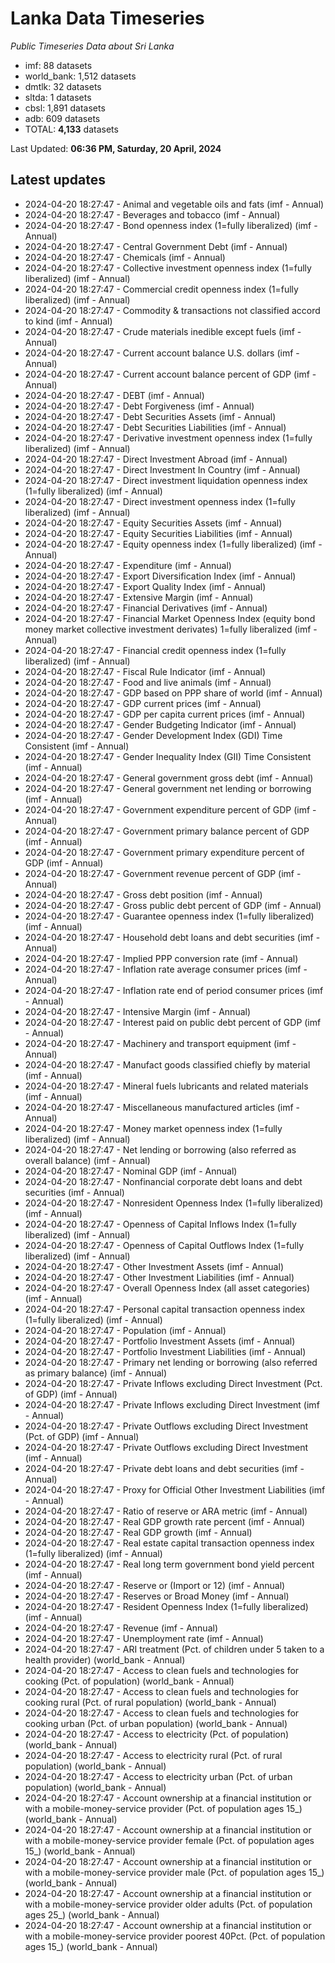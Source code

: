 # Lanka Data Timeseries
*Public Timeseries Data about Sri Lanka*

* imf: 88 datasets
* world_bank: 1,512 datasets
* dmtlk: 32 datasets
* sltda: 1 datasets
* cbsl: 1,891 datasets
* adb: 609 datasets
* TOTAL: **4,133** datasets

Last Updated: **06:36 PM, Saturday, 20 April, 2024**

## Latest updates

* 2024-04-20 18:27:47 - Animal and vegetable oils and fats (imf - Annual)
* 2024-04-20 18:27:47 - Beverages and tobacco (imf - Annual)
* 2024-04-20 18:27:47 - Bond openness index (1=fully liberalized) (imf - Annual)
* 2024-04-20 18:27:47 - Central Government Debt (imf - Annual)
* 2024-04-20 18:27:47 - Chemicals (imf - Annual)
* 2024-04-20 18:27:47 - Collective investment openness index (1=fully liberalized) (imf - Annual)
* 2024-04-20 18:27:47 - Commercial credit openness index (1=fully liberalized) (imf - Annual)
* 2024-04-20 18:27:47 - Commodity & transactions not classified accord to kind (imf - Annual)
* 2024-04-20 18:27:47 - Crude materials inedible except fuels (imf - Annual)
* 2024-04-20 18:27:47 - Current account balance U.S. dollars (imf - Annual)
* 2024-04-20 18:27:47 - Current account balance percent of GDP (imf - Annual)
* 2024-04-20 18:27:47 - DEBT (imf - Annual)
* 2024-04-20 18:27:47 - Debt Forgiveness (imf - Annual)
* 2024-04-20 18:27:47 - Debt Securities Assets (imf - Annual)
* 2024-04-20 18:27:47 - Debt Securities Liabilities (imf - Annual)
* 2024-04-20 18:27:47 - Derivative investment openness index (1=fully liberalized) (imf - Annual)
* 2024-04-20 18:27:47 - Direct Investment Abroad (imf - Annual)
* 2024-04-20 18:27:47 - Direct Investment In Country (imf - Annual)
* 2024-04-20 18:27:47 - Direct investment liquidation openness index (1=fully liberalized) (imf - Annual)
* 2024-04-20 18:27:47 - Direct investment openness index (1=fully liberalized) (imf - Annual)
* 2024-04-20 18:27:47 - Equity Securities Assets (imf - Annual)
* 2024-04-20 18:27:47 - Equity Securities Liabilities (imf - Annual)
* 2024-04-20 18:27:47 - Equity openness index (1=fully liberalized) (imf - Annual)
* 2024-04-20 18:27:47 - Expenditure (imf - Annual)
* 2024-04-20 18:27:47 - Export Diversification Index (imf - Annual)
* 2024-04-20 18:27:47 - Export Quality Index (imf - Annual)
* 2024-04-20 18:27:47 - Extensive Margin (imf - Annual)
* 2024-04-20 18:27:47 - Financial Derivatives (imf - Annual)
* 2024-04-20 18:27:47 - Financial Market Openness Index (equity bond money market collective investment derivates) 1=fully liberalized (imf - Annual)
* 2024-04-20 18:27:47 - Financial credit openness index (1=fully liberalized) (imf - Annual)
* 2024-04-20 18:27:47 - Fiscal Rule Indicator (imf - Annual)
* 2024-04-20 18:27:47 - Food and live animals (imf - Annual)
* 2024-04-20 18:27:47 - GDP based on PPP share of world (imf - Annual)
* 2024-04-20 18:27:47 - GDP current prices (imf - Annual)
* 2024-04-20 18:27:47 - GDP per capita current prices (imf - Annual)
* 2024-04-20 18:27:47 - Gender Budgeting Indicator (imf - Annual)
* 2024-04-20 18:27:47 - Gender Development Index (GDI) Time Consistent (imf - Annual)
* 2024-04-20 18:27:47 - Gender Inequality Index (GII) Time Consistent (imf - Annual)
* 2024-04-20 18:27:47 - General government gross debt (imf - Annual)
* 2024-04-20 18:27:47 - General government net lending or borrowing (imf - Annual)
* 2024-04-20 18:27:47 - Government expenditure percent of GDP (imf - Annual)
* 2024-04-20 18:27:47 - Government primary balance percent of GDP (imf - Annual)
* 2024-04-20 18:27:47 - Government primary expenditure percent of GDP (imf - Annual)
* 2024-04-20 18:27:47 - Government revenue percent of GDP (imf - Annual)
* 2024-04-20 18:27:47 - Gross debt position (imf - Annual)
* 2024-04-20 18:27:47 - Gross public debt percent of GDP (imf - Annual)
* 2024-04-20 18:27:47 - Guarantee openness index (1=fully liberalized) (imf - Annual)
* 2024-04-20 18:27:47 - Household debt loans and debt securities (imf - Annual)
* 2024-04-20 18:27:47 - Implied PPP conversion rate (imf - Annual)
* 2024-04-20 18:27:47 - Inflation rate average consumer prices (imf - Annual)
* 2024-04-20 18:27:47 - Inflation rate end of period consumer prices (imf - Annual)
* 2024-04-20 18:27:47 - Intensive Margin (imf - Annual)
* 2024-04-20 18:27:47 - Interest paid on public debt percent of GDP (imf - Annual)
* 2024-04-20 18:27:47 - Machinery and transport equipment (imf - Annual)
* 2024-04-20 18:27:47 - Manufact goods classified chiefly by material (imf - Annual)
* 2024-04-20 18:27:47 - Mineral fuels lubricants and related materials (imf - Annual)
* 2024-04-20 18:27:47 - Miscellaneous manufactured articles (imf - Annual)
* 2024-04-20 18:27:47 - Money market openness index (1=fully liberalized) (imf - Annual)
* 2024-04-20 18:27:47 - Net lending or borrowing (also referred as overall balance) (imf - Annual)
* 2024-04-20 18:27:47 - Nominal GDP (imf - Annual)
* 2024-04-20 18:27:47 - Nonfinancial corporate debt loans and debt securities (imf - Annual)
* 2024-04-20 18:27:47 - Nonresident Openness Index (1=fully liberalized) (imf - Annual)
* 2024-04-20 18:27:47 - Openness of Capital Inflows Index (1=fully liberalized) (imf - Annual)
* 2024-04-20 18:27:47 - Openness of Capital Outflows Index (1=fully liberalized) (imf - Annual)
* 2024-04-20 18:27:47 - Other Investment Assets (imf - Annual)
* 2024-04-20 18:27:47 - Other Investment Liabilities (imf - Annual)
* 2024-04-20 18:27:47 - Overall Openness Index (all asset categories) (imf - Annual)
* 2024-04-20 18:27:47 - Personal capital transaction openness index (1=fully liberalized) (imf - Annual)
* 2024-04-20 18:27:47 - Population (imf - Annual)
* 2024-04-20 18:27:47 - Portfolio Investment Assets (imf - Annual)
* 2024-04-20 18:27:47 - Portfolio Investment Liabilities (imf - Annual)
* 2024-04-20 18:27:47 - Primary net lending or borrowing (also referred as primary balance) (imf - Annual)
* 2024-04-20 18:27:47 - Private Inflows excluding Direct Investment (Pct. of GDP) (imf - Annual)
* 2024-04-20 18:27:47 - Private Inflows excluding Direct Investment (imf - Annual)
* 2024-04-20 18:27:47 - Private Outflows excluding Direct Investment (Pct. of GDP) (imf - Annual)
* 2024-04-20 18:27:47 - Private Outflows excluding Direct Investment (imf - Annual)
* 2024-04-20 18:27:47 - Private debt loans and debt securities (imf - Annual)
* 2024-04-20 18:27:47 - Proxy for Official Other Investment Liabilities (imf - Annual)
* 2024-04-20 18:27:47 - Ratio of reserve or ARA metric (imf - Annual)
* 2024-04-20 18:27:47 - Real GDP growth rate percent (imf - Annual)
* 2024-04-20 18:27:47 - Real GDP growth (imf - Annual)
* 2024-04-20 18:27:47 - Real estate capital transaction openness index (1=fully liberalized) (imf - Annual)
* 2024-04-20 18:27:47 - Real long term government bond yield percent (imf - Annual)
* 2024-04-20 18:27:47 - Reserve or (Import or 12) (imf - Annual)
* 2024-04-20 18:27:47 - Reserves or Broad Money (imf - Annual)
* 2024-04-20 18:27:47 - Resident Openness Index (1=fully liberalized) (imf - Annual)
* 2024-04-20 18:27:47 - Revenue (imf - Annual)
* 2024-04-20 18:27:47 - Unemployment rate (imf - Annual)
* 2024-04-20 18:27:47 - ARI treatment (Pct. of children under 5 taken to a health provider) (world_bank - Annual)
* 2024-04-20 18:27:47 - Access to clean fuels and technologies for cooking (Pct. of population) (world_bank - Annual)
* 2024-04-20 18:27:47 - Access to clean fuels and technologies for cooking rural (Pct. of rural population) (world_bank - Annual)
* 2024-04-20 18:27:47 - Access to clean fuels and technologies for cooking urban (Pct. of urban population) (world_bank - Annual)
* 2024-04-20 18:27:47 - Access to electricity (Pct. of population) (world_bank - Annual)
* 2024-04-20 18:27:47 - Access to electricity rural (Pct. of rural population) (world_bank - Annual)
* 2024-04-20 18:27:47 - Access to electricity urban (Pct. of urban population) (world_bank - Annual)
* 2024-04-20 18:27:47 - Account ownership at a financial institution or with a mobile-money-service provider (Pct. of population ages 15_) (world_bank - Annual)
* 2024-04-20 18:27:47 - Account ownership at a financial institution or with a mobile-money-service provider female (Pct. of population ages 15_) (world_bank - Annual)
* 2024-04-20 18:27:47 - Account ownership at a financial institution or with a mobile-money-service provider male (Pct. of population ages 15_) (world_bank - Annual)
* 2024-04-20 18:27:47 - Account ownership at a financial institution or with a mobile-money-service provider older adults (Pct. of population ages 25_) (world_bank - Annual)
* 2024-04-20 18:27:47 - Account ownership at a financial institution or with a mobile-money-service provider poorest 40Pct. (Pct. of population ages 15_) (world_bank - Annual)